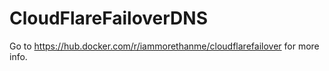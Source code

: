 # CloudFlareFailoverDNS

Go to https://hub.docker.com/r/iammorethanme/cloudflarefailover for more info.
